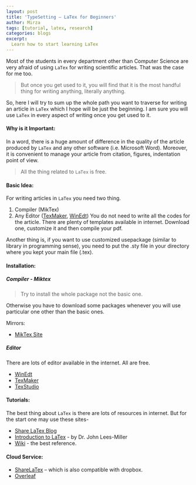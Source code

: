 ```yaml
---
layout: post
title: 'TypeSetting – LaTex for Beginners'
author: Mirza
tags: [tutorial, latex, research]
categories: blogs
excerpt:
  Learn how to start learning LaTex
---
```


Most of the students in every department other than Computer Science are very afraid of using `LaTex` for writing scientific articles. That was the case for me too.

>But once you get used to it, you will find that it is the most handful thing for writing anything, literally anything.

So, here I will try to sum up the whole path you want to traverse for writing an article in `LaTex` which I hope will be just the beginning. I am sure you will use `LaTex` in every aspect of writing once you get used to it.

#### Why is it Important:

In a word, there is a huge amount of difference in the quality of the article produced by `LaTex` and any other software (i.e. Microsoft Word). Moreover, it is convenient to manage your article from citation, figures, indentation point of view.

>All the thing related to `LaTex` is free.

#### Basic Idea:

For writing articles in `LaTex` you need two thing.

1.  Compiler (MikTex)
2.  Any Editor ([TexMaker](http://www.xm1math.net/texmaker/), [WinEdt](http://www.winedt.com/))
You do not need to write all the codes for the article. There are plenty of templates available in internet. Download one, customize it and then compile your pdf.

Another thing is, if you want to use customized usepackage (similar to library in programming sense), you need to put the .sty file in your directory where you kept your main file (.tex).

#### Installation:

##### Compiler - Miktex

>Try to install the whole package not the basic one.

Otherwise you have to download some packages whenever you will use particular one other than the basic ones.

Mirrors:

-   [MikTex Site](http://www.miktex.org/download)

##### Editor

There are lots of editor available in the internet. All are free.

-   [WinEdt](http://www.winedt.com/)
-   [TexMaker](http://www.xm1math.net/texmaker/)
-   [TexStudio](http://texstudio.sourceforge.net/)

#### Tutorials:

The best thing about `LaTex` is there are lots of resources in internet. But for the start one may use these sites-

-   [Share LaTex Blog](https://www.sharelatex.com/blog/latex-guides/beginners-tutorial.html)
-   [Introduction to LaTex](https://www.writelatex.com/blog/7-free-online-introduction-to-latex-course-part-1) - by Dr. John Lees-Miller
-   [Wiki](https://en.wikibooks.org/wiki/LaTeX) - the best reference.

#### Cloud Service: 

-   [ShareLaTex](https://www.sharelatex.com/) – which is also compatible with dropbox.
-   [Overleaf](https://www.overleaf.com/)

